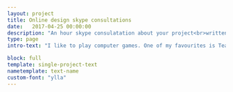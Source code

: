 ```yaml
---
layout: project
title: Online design skype consultations
date:   2017-04-25 00:00:00
description: "An hour skype consulatation about your project<br>written with ylla typeface"
type: page
intro-text: "I like to play computer games. One of my favourites is TeamFortress 2. For the upcoming event, I have designed and help to code a small landing page in TF2 style. The page contains a message from the community about balance issue, about game mechanics and ways how to solve this. All information presented in a friendly funny and a bit crazy way. Page was noticed and mentioned by game developer Valve."

block: full
template: single-project-text
nametemplate: text-name
custom-font: "ylla"
---
```

